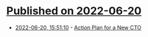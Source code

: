 # [Published on 2022-06-20](index.md)

* [2022-06-20, 15:51:10](https://news.ycombinator.com/item?id=31811789) - [Action Plan for a New CTO](https://steveblank.com/2022/06/20/finding-and-growing-the-islands-of-innovation-inside-a-large-company-action-plan-for-a-new-cto/)
